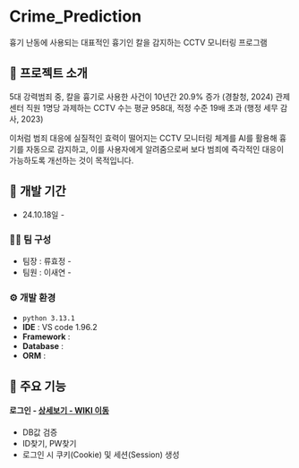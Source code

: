 # Crime_Prediction
흉기 난동에 사용되는 대표적인 흉기인 칼을 감지하는 CCTV 모니터링 프로그램 


## 📝 프로젝트 소개
5대 강력범죄 중, 칼을 흉기로 사용한 사건이 10년간 20.9% 증가 (경찰청, 2024)
관제센터 직원 1명당 과제하는 CCTV 수는 평균 958대, 적정 수준 19배 초과 (행정 세무 감사, 2023)

이처럼 범죄 대응에 실질적인 효력이 떨어지는 CCTV 모니터링 체계를 AI를 활용해 흉기를 자동으로 감지하고, 
이를 사용자에게 알려줌으로써 보다 범죄에 즉각적인 대응이 가능하도록 개선하는 것이 목적입니다.
<br>

## 📆 개발 기간
* 24.10.18일 - 

### 🧑‍💻 팀 구성
 - 팀장  : 류효정 - 
 - 팀원  : 이새연 - 

### ⚙️ 개발 환경
- `python 3.13.1`
- **IDE** : VS code 1.96.2
- **Framework** : 
- **Database** : 
- **ORM** : 

## 📌 주요 기능
#### 로그인 - <a href="link here" >상세보기 - WIKI 이동</a>
- DB값 검증
- ID찾기, PW찾기
- 로그인 시 쿠키(Cookie) 및 세션(Session) 생성

